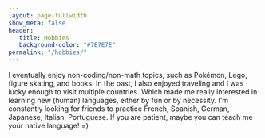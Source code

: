 ```yaml
---
layout: page-fullwidth
show_meta: false
header:
   title: Hobbies
   background-color: "#7E7E7E"
permalink: "/hobbies/"
---
```


I eventually enjoy non-coding/non-math topics, such as Pokémon, Lego, figure skating, and books. In the past, I also enjoyed traveling and I was lucky enough to visit multiple countries. Which made me really interested in learning new (human) languages, either by fun or by necessity. I'm constantly looking for friends to practice French, Spanish, German, Japanese, Italian, Portuguese. If you are patient, maybe you can teach me your native language! =) 
